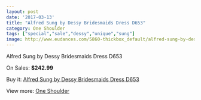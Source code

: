 ```yaml
---
layout: post
date: '2017-03-13'
title: "Alfred Sung by Dessy Bridesmaids Dress D653"
category: One Shoulder
tags: ["special","sale","dessy","unique","sung"]
image: http://www.eudances.com/5860-thickbox_default/alfred-sung-by-dessy-bridesmaids-dress-d653.jpg
---
```

Alfred Sung by Dessy Bridesmaids Dress D653

On Sales: **$242.99**
<a href="https://www.eudances.com/en/one-shoulder/2061-alfred-sung-by-dessy-bridesmaids-dress-d653.html"><amp-img layout="responsive" width="600" height="600" src="//www.eudances.com/5860-thickbox_default/alfred-sung-by-dessy-bridesmaids-dress-d653.jpg" alt="Alfred Sung by Dessy Bridesmaids Dress D653 0" /></a>
<a href="https://www.eudances.com/en/one-shoulder/2061-alfred-sung-by-dessy-bridesmaids-dress-d653.html"><amp-img layout="responsive" width="600" height="600" src="//www.eudances.com/5861-thickbox_default/alfred-sung-by-dessy-bridesmaids-dress-d653.jpg" alt="Alfred Sung by Dessy Bridesmaids Dress D653 1" /></a>

Buy it: [Alfred Sung by Dessy Bridesmaids Dress D653](https://www.eudances.com/en/one-shoulder/2061-alfred-sung-by-dessy-bridesmaids-dress-d653.html "Alfred Sung by Dessy Bridesmaids Dress D653")

View more: [One Shoulder](https://www.eudances.com/en/23-one-shoulder "One Shoulder")